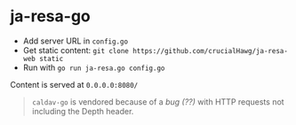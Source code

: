 # ja-resa-go

* Add server URL in `config.go`
* Get static content: `git clone https://github.com/crucialHawg/ja-resa-web static`
* Run with `go run ja-resa.go config.go`

Content is served at `0.0.0.0:8080/`

> `caldav-go` is vendored because of a *bug (??)* with HTTP requests not including the Depth header.

